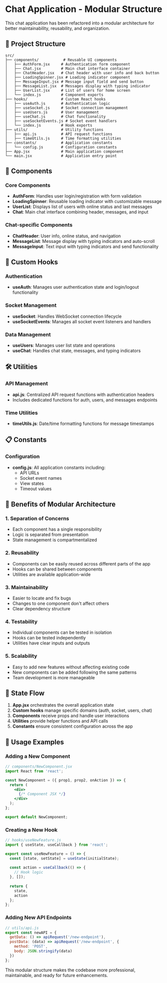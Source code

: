 # Chat Application - Modular Structure

This chat application has been refactored into a modular architecture for better maintainability, reusability, and organization.

## 📁 Project Structure

```
src/
├── components/           # Reusable UI components
│   ├── AuthForm.jsx     # Authentication form component
│   ├── Chat.jsx         # Main chat interface container
│   ├── ChatHeader.jsx   # Chat header with user info and back button
│   ├── LoadingSpinner.jsx # Loading indicator component
│   ├── MessageInput.jsx # Message input field and send button
│   ├── MessageList.jsx  # Messages display with typing indicator
│   ├── UserList.jsx     # List of users for home screen
│   └── index.js         # Component exports
├── hooks/               # Custom React hooks
│   ├── useAuth.js       # Authentication logic
│   ├── useSocket.js     # Socket connection management
│   ├── useUsers.js      # User management
│   ├── useChat.js       # Chat functionality
│   ├── useSocketEvents.js # Socket event handlers
│   └── index.js         # Hook exports
├── utils/               # Utility functions
│   ├── api.js           # API request functions
│   ├── timeUtils.js     # Time formatting utilities
├── constants/           # Application constants
│   └── config.js        # Configuration constants
├── App.jsx              # Main application component
└── main.jsx             # Application entry point
```

## 🧩 Components

### Core Components
- **AuthForm**: Handles user login/registration with form validation
- **LoadingSpinner**: Reusable loading indicator with customizable message
- **UserList**: Displays list of users with online status and last messages
- **Chat**: Main chat interface combining header, messages, and input

### Chat-specific Components
- **ChatHeader**: User info, online status, and navigation
- **MessageList**: Message display with typing indicators and auto-scroll
- **MessageInput**: Text input with typing indicators and send functionality

## 🎣 Custom Hooks

### Authentication
- **useAuth**: Manages user authentication state and login/logout functionality

### Socket Management
- **useSocket**: Handles WebSocket connection lifecycle
- **useSocketEvents**: Manages all socket event listeners and handlers

### Data Management
- **useUsers**: Manages user list state and operations
- **useChat**: Handles chat state, messages, and typing indicators

## 🛠 Utilities

### API Management
- **api.js**: Centralized API request functions with authentication headers
- Includes dedicated functions for auth, users, and messages endpoints

### Time Utilities
- **timeUtils.js**: Date/time formatting functions for message timestamps

## 📋 Constants

### Configuration
- **config.js**: All application constants including:
  - API URLs
  - Socket event names
  - View states
  - Timeout values

## 🚀 Benefits of Modular Architecture

### 1. **Separation of Concerns**
- Each component has a single responsibility
- Logic is separated from presentation
- State management is compartmentalized

### 2. **Reusability**
- Components can be easily reused across different parts of the app
- Hooks can be shared between components
- Utilities are available application-wide

### 3. **Maintainability**
- Easier to locate and fix bugs
- Changes to one component don't affect others
- Clear dependency structure

### 4. **Testability**
- Individual components can be tested in isolation
- Hooks can be tested independently
- Utilities have clear inputs and outputs

### 5. **Scalability**
- Easy to add new features without affecting existing code
- New components can be added following the same patterns
- Team development is more manageable

## 🔄 State Flow

1. **App.jsx** orchestrates the overall application state
2. **Custom hooks** manage specific domains (auth, socket, users, chat)
3. **Components** receive props and handle user interactions
4. **Utilities** provide helper functions and API calls
5. **Constants** ensure consistent configuration across the app

## 📝 Usage Examples

### Adding a New Component
```jsx
// components/NewComponent.jsx
import React from 'react';

const NewComponent = ({ prop1, prop2, onAction }) => {
  return (
    <div>
      {/* Component JSX */}
    </div>
  );
};

export default NewComponent;
```

### Creating a New Hook
```jsx
// hooks/useNewFeature.js
import { useState, useCallback } from 'react';

export const useNewFeature = () => {
  const [state, setState] = useState(initialState);
  
  const action = useCallback(() => {
    // Hook logic
  }, []);
  
  return {
    state,
    action
  };
};
```

### Adding New API Endpoints
```jsx
// utils/api.js
export const newAPI = {
  getData: () => apiRequest('/new-endpoint'),
  postData: (data) => apiRequest('/new-endpoint', {
    method: 'POST',
    body: JSON.stringify(data)
  })
};
```

This modular structure makes the codebase more professional, maintainable, and ready for future enhancements.
